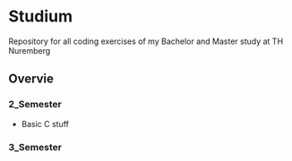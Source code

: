 # Studium

Repository for all coding exercises of my Bachelor and Master study at TH Nuremberg

## Overvie

### 2_Semester
- Basic C stuff

### 3_Semester
